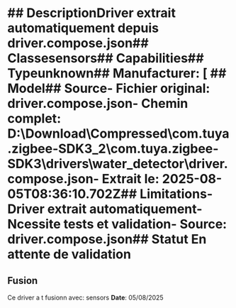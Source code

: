 # ##  DescriptionDriver extrait automatiquement depuis driver.compose.json##  Classesensors##  Capabilities##  Typeunknown##  Manufacturer: [ ##  Model##  Source- **Fichier original**: driver.compose.json- **Chemin complet**: D:\Download\Compressed\com.tuya.zigbee-SDK3_2\com.tuya.zigbee-SDK3\drivers\water_detector\driver.compose.json- **Extrait le**: 2025-08-05T08:36:10.702Z##  Limitations- Driver extrait automatiquement- Ncessite tests et validation- Source: driver.compose.json##  Statut En attente de validation

##  Fusion

Ce driver a t fusionn avec: sensors
**Date**: 05/08/2025
